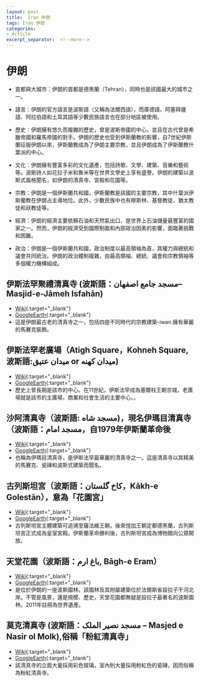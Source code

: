 ```yaml
---
layout: post
title:  Iran 伊朗
tags: Iran 伊朗 
categories:
- Article
excerpt_separator:  <!--more-->
---
```

# 伊朗
- 首都與大城市：伊朗的首都是德黑蘭（Tehran），同時也是該國最大的城市之一。

- 語言：伊朗的官方語言是波斯語（又稱為法爾西語），而庫德語、阿塞拜疆語、阿拉伯語和土耳其語等少數民族語言也在部分地區被使用。

- 歷史：伊朗擁有悠久而複雜的歷史，曾是波斯帝國的中心，並且在古代曾是希臘帝國和羅馬帝國的對手。伊朗的歷史也受到伊斯蘭教的影響，自7世紀伊斯蘭征服伊朗以來，伊斯蘭教成為了伊朗主要宗教，並且伊朗成為了伊斯蘭教什葉派的中心。

- 文化：伊朗擁有豐富多彩的文化遺產，包括詩歌、文學、建築、音樂和藝術等。波斯詩人如花拉子米和魯米等在世界文學史上享有盛譽。伊朗的建築以波斯式風格聞名，如伊朗的清真寺、宮殿和花園等。

- 宗教：伊朗是一個伊斯蘭共和國，伊斯蘭教是該國的主要宗教，其中什葉派伊斯蘭教在伊朗占主導地位。此外，少數民族中也有穆斯林、基督教徒、猶太教徒和祆教徒等。

- 經濟：伊朗的經濟主要依賴石油和天然氣出口，是世界上石油儲量最豐富的國家之一。然而，伊朗的經濟受到國際制裁和內部政治因素的影響，面臨著挑戰和困難。

- 政治：伊朗是一個伊斯蘭共和國，政治制度以最高領袖為首，其權力與總統和議會共同統治。伊朗的政治體制複雜，由最高領袖、總統、議會和宗教領袖等多個權力機構組成。

## 伊斯法罕聚禮清真寺 (波斯語：مسجد جامع اصفهان– Masjid-e-Jāmeh Isfahān) 
- [Wiki](https://zh.wikipedia.org/zh-tw/%E4%BC%8A%E6%96%AF%E6%B3%95%E7%BD%95%E8%81%9A%E7%A4%BC%E6%B8%85%E7%9C%9F%E5%AF%BA "Wiki"){:target="_blank"} 
- [GoogleEarth](https://earth.google.com/web/search/Isfahan/@32.66974672,51.68481454,1570.76098684a,457.9782381d,35y,-3.5383134h,41.79087787t,0r/ "GoogleEarth"){:target="_blank"} 
- 這是伊朗最古老的清真寺之一，包括四座不同時代的宗教建築-iwan.擁有華麗的馬賽克裝飾。

## 伊斯法罕老廣場（Atigh Square，Kohneh Square, 波斯語:میدان عتيق or میدان کهنه) 
- [Wiki](https://zh.wikipedia.org/zh-tw/%E4%BC%8A%E6%96%AF%E6%B3%95%E7%BD%95%E8%80%81%E5%B9%BF%E5%9C%BA "Wiki"){:target="_blank"} 
- [GoogleEarth](https://earth.google.com/web/search/Isfahan/@32.66720445,51.68460158,1569.84181832a,726.12470604d,35y,9.50198488h,24.0571542t,0r/ "GoogleEarth"){:target="_blank"} 
- 歷史上曾長期是該市的中心。在11世紀，伊斯法罕成為塞爾柱王朝京城，老廣場就是該市的主廣場，商業和社會生活的主要中心。。

## 沙阿清真寺（波斯語: مسجد شاه)，現名伊瑪目清真寺（波斯語：مسجد امام，自1979年伊斯蘭革命後
- [Wiki](https://zh.wikipedia.org/zh-tw/%E4%BC%8A%E7%8E%9B%E7%9B%AE%E6%B8%85%E7%9C%9F%E5%AF%BA "Wiki"){:target="_blank"} 
- [GoogleEarth](https://earth.google.com/web/search/%e4%bc%8a%e6%9c%97%e4%bc%8a%e6%96%af%e6%b3%95%e7%bd%95%e4%bc%8a%e7%91%aa%e7%9b%ae%e6%b8%85%e7%9c%9f%e5%af%ba/@32.6551665,51.6780497,1571.8647425a,872.68167315d,35y,176.94637476h,45t,0r/ "GoogleEarth"){:target="_blank"} 
- 也稱為伊瑪目清真寺，是伊斯法罕最華麗的清真寺之一。這座清真寺以其精美的馬賽克、瓷磚和波斯式建築而聞名。

## 古列斯坦宮（波斯語：کاخ گلستان，Kākh-e Golestān），意為「花園宮」
- [Wiki](https://zh.wikipedia.org/zh-tw/%E5%8F%A4%E5%88%97%E6%96%AF%E5%9D%A6%E5%AE%AE "Wiki"){:target="_blank"} 
- [GoogleEarth](https://earth.google.com/web/search/National+Museum+of+Iran/@35.68066761,51.42180442,1146.88883103a,1336.14734696d,35y,-0.69449234h,41.75737048t,0r/ "GoogleEarth"){:target="_blank"} 
- 古列斯坦宮主體建築可追溯至薩法維王朝，後來愷加王朝定都德黑蘭，古列斯坦宮正式成為皇室宮殿。伊斯蘭革命勝利後，古列斯坦宮成為博物館向公眾開放。

## 天堂花園（波斯語：باغ ارم, Bāgh-e Eram）
- [Wiki](https://zh.wikipedia.org/zh-tw/%E5%A4%A9%E5%A0%82%E8%8A%B1%E5%9B%AD "Wiki"){:target="_blank"} 
- [GoogleEarth](https://earth.google.com/web/search/Shiraz,+%e6%b3%95%e7%88%be%e6%96%af+Iran/@29.63532759,52.52541246,1560.75300109a,970.98510344d,34.99999809y,-0.00155431h,41.76475915t,0r/ "GoogleEarth"){:target="_blank"} 
- 是位於伊朗的一座波斯園林。該園林及其附屬建築位於法爾斯省設拉子干河北岸。不管是風景，還是規模、歷史，天堂花園都無疑是設拉子最著名的波斯園林。2011年註冊為世界遺產。

## 莫克清真寺 (波斯語：مسجد نصیر الملک – Masjed e Nasir ol Molk),俗稱「粉紅清真寺」
- [Wiki](https://zh.wikipedia.org/zh-tw/%E8%8E%AB%E5%85%8B%E6%B8%85%E7%9C%9F%E5%AF%BA "Wiki"){:target="_blank"} 
- [GoogleEarth](https://earth.google.com/web/search/Shiraz,+%e6%b3%95%e7%88%be%e6%96%af+Iran/@29.60944885,52.5479351,1528.24755889a,1235.4785963d,34.99999809y,-0.19582441h,58.49906058t,0r/ "GoogleEarth"){:target="_blank"} 
- 該清真寺的立面大量採用彩色玻璃，室內則大量採用粉紅色的瓷磚，因而俗稱為粉紅清真寺。



